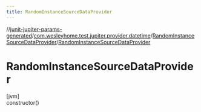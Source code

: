 ```yaml
---
title: RandomInstanceSourceDataProvider
---
```

//[junit-jupiter-params-generated](../../../index.html)/[com.wesleyhome.test.jupiter.provider.datetime](../index.html)/[RandomInstanceSourceDataProvider](index.html)/[RandomInstanceSourceDataProvider](-random-instance-source-data-provider.html)



# RandomInstanceSourceDataProvider



[jvm]\
constructor()




